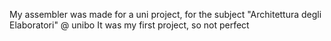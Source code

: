 My assembler was made for a uni project, for the subject "Architettura degli Elaboratori" @ unibo
It was my first project, so not perfect
